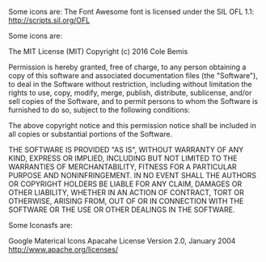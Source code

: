 Some icons are:
The Font Awesome font is licensed under the SIL OFL 1.1:
http://scripts.sil.org/OFL

Some icons are:

The MIT License (MIT)
Copyright (c) 2016 Cole Bemis

Permission is hereby granted, free of charge, to any person obtaining a copy of this software and associated documentation files (the "Software"), to deal in the Software without restriction, including without limitation the rights to use, copy, modify, merge, publish, distribute, sublicense, and/or sell copies of the Software, and to permit persons to whom the Software is furnished to do so, subject to the following conditions:

The above copyright notice and this permission notice shall be included in all copies or substantial portions of the Software.

THE SOFTWARE IS PROVIDED "AS IS", WITHOUT WARRANTY OF ANY KIND, EXPRESS OR IMPLIED, INCLUDING BUT NOT LIMITED TO THE WARRANTIES OF MERCHANTABILITY, FITNESS FOR A PARTICULAR PURPOSE AND NONINFRINGEMENT. IN NO EVENT SHALL THE AUTHORS OR COPYRIGHT HOLDERS BE LIABLE FOR ANY CLAIM, DAMAGES OR OTHER LIABILITY, WHETHER IN AN ACTION OF CONTRACT, TORT OR OTHERWISE, ARISING FROM, OUT OF OR IN CONNECTION WITH THE SOFTWARE OR THE USE OR OTHER DEALINGS IN THE SOFTWARE.

Some Iconasfs are:

Google Materical Icons
Apacahe License
Version 2.0, January 2004
http://www.apache.org/licenses/
